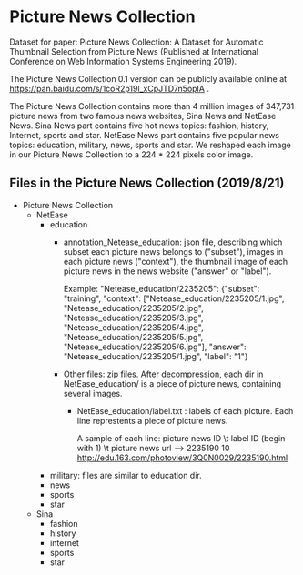 # Picture News Collection

Dataset for paper: Picture News Collection: A Dataset for Automatic Thumbnail Selection from Picture News (Published at International Conference on Web Information Systems Engineering 2019).

The Picture News Collection 0.1 version can be publicly available online at https://pan.baidu.com/s/1coR2p19l_xCpJTD7n5opIA .

The Picture News Collection contains more than 4 million images of 347,731 picture news from two famous news websites, Sina News and NetEase News.
Sina News part contains five hot news topics: fashion, history, Internet, sports and star.
NetEase News part contains five popular news topics: education, military, news, sports and star.
We reshaped each image in our Picture News Collection to a 224 * 224 pixels color image.

## Files in the Picture News Collection (2019/8/21)

* Picture News Collection
	* NetEase
		* education
			* annotation_Netease_education: json file, describing which subset each picture news belongs to ("subset"), images in each picture news ("context"), the thumbnail image of each picture news in the news website ("answer" or "label").

				Example:
    				"Netease_education/2235205": {"subset": "training", "context": ["Netease_education/2235205/1.jpg", "Netease_education/2235205/2.jpg", "Netease_education/2235205/3.jpg", "Netease_education/2235205/4.jpg", "Netease_education/2235205/5.jpg", "Netease_education/2235205/6.jpg"], "answer": "Netease_education/2235205/1.jpg", "label": "1"}
    		* Other files: zip files. After decompression, each dir in NetEase_education/ is a piece of picture news, containing several images. 
    			* NetEase_education/label.txt : labels of each picture. Each line represtents a piece of picture news. 

    				A sample of each line: picture news ID \t label ID (begin with 1) \t picture news url --> 2235190 10  http://edu.163.com/photoview/3Q0N0029/2235190.html
		* military: files are similar to education dir.
		* news
		* sports
		* star
	* Sina
		* fashion
		* history
		* internet
		* sports
		* star
